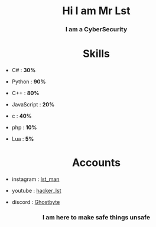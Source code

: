 <h1 align="center">Hi I am Mr Lst</h1>
<h3 align="center">I am a CyberSecurity </h3>

<h1 align="center">Skills</h1>

- C# : **30%**

- Python : **90%**

- C++ : **80%**

- JavaScript : **20%**

- c : **40%**

- php : **10%**

- Lua : **5%**

<h1 align="center">Accounts</h1>

- instagram : [lst_man](https://www.instagram.com/lst_man)

- youtube : [hacker_lst](https://www.youtube.com/@hacker_lst)

- discord : [Ghostbyte](https://discord.gg/UXxuraDqxe)
  
<h3 align="center">I am here to make safe things unsafe</h3>
